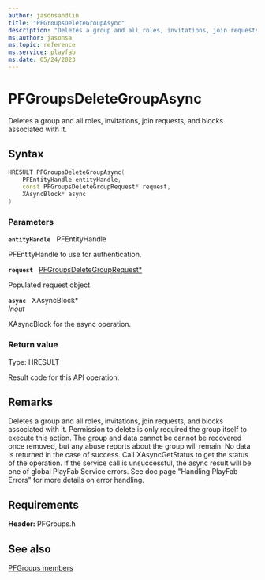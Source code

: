 ```yaml
---
author: jasonsandlin
title: "PFGroupsDeleteGroupAsync"
description: "Deletes a group and all roles, invitations, join requests, and blocks associated with it."
ms.author: jasonsa
ms.topic: reference
ms.service: playfab
ms.date: 05/24/2023
---
```


# PFGroupsDeleteGroupAsync  

Deletes a group and all roles, invitations, join requests, and blocks associated with it.  

## Syntax  
  
```cpp
HRESULT PFGroupsDeleteGroupAsync(  
    PFEntityHandle entityHandle,  
    const PFGroupsDeleteGroupRequest* request,  
    XAsyncBlock* async  
)  
```  
  
### Parameters  
  
**`entityHandle`** &nbsp; PFEntityHandle  
  
PFEntityHandle to use for authentication.  
  
**`request`** &nbsp; [PFGroupsDeleteGroupRequest*](../../pfgroupstypes/structs/pfgroupsdeletegrouprequest.md)  
  
Populated request object.  
  
**`async`** &nbsp; XAsyncBlock*  
*_Inout_*  
  
XAsyncBlock for the async operation.  
  
  
### Return value
Type: HRESULT
  
Result code for this API operation.
  
## Remarks  
  
Deletes a group and all roles, invitations, join requests, and blocks associated with it. Permission to delete is only required the group itself to execute this action. The group and data cannot be cannot be recovered once removed, but any abuse reports about the group will remain. No data is returned in the case of success. Call XAsyncGetStatus to get the status of the operation. If the service call is unsuccessful, the async result will be one of global PlayFab Service errors. See doc page "Handling PlayFab Errors" for more details on error handling.
  
## Requirements  
  
**Header:** PFGroups.h
  
## See also  
[PFGroups members](../pfgroups_members.md)  

  
  
